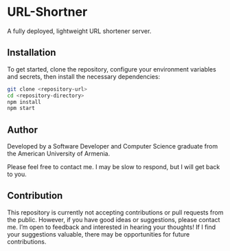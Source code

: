 # URL-Shortner

A fully deployed, lightweight URL shortener server.

## Installation

To get started, clone the repository, configure your environment variables and secrets, then install the necessary dependencies:

```bash
git clone <repository-url>
cd <repository-directory>
npm install
npm start

```

## Author

Developed by a Software Developer and Computer Science graduate from the American University of Armenia.

Please feel free to contact me. I may be slow to respond, but I will get back to you.

## Contribution

This repository is currently not accepting contributions or pull requests from the public. However, if you have good ideas or suggestions, please contact me. I’m open to feedback and interested in hearing your thoughts! If I find your suggestions valuable, there may be opportunities for future contributions.
